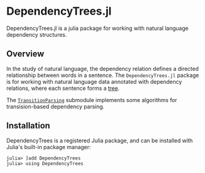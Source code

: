 # DependencyTrees.jl

DependencyTrees.jl is a julia package for working with natural language dependency structures.

## Overview

In the study of natural language, the dependency relation defines a directed relationship between words in a sentence. The `DependencyTrees.jl` package is for working with natural language data annotated with dependency relations, where each sentence forms a [tree](trees.md).

The [`TransitionParsing`](transition_parsing.md) submodule implements some algorithms for transision-based dependency parsing.

## Installation

DependencyTrees is a registered Julia package, and can be installed with Julia's built-in package manager:

```julia-repl
julia> ]add DependencyTrees
julia> using DependencyTrees
```
